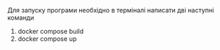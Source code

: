 Для запуску програми необхідно в терміналі написати дві наступні команди
1. docker compose build
2. docker compose up
